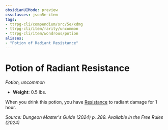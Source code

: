 ```yaml
---
obsidianUIMode: preview
cssclasses: json5e-item
tags:
- ttrpg-cli/compendium/src/5e/xdmg
- ttrpg-cli/item/rarity/uncommon
- ttrpg-cli/item/wondrous/potion
aliases: 
- "Potion of Radiant Resistance"
---
```

# Potion of Radiant Resistance
*Potion, uncommon*  


- **Weight**: 0.5 lbs.

When you drink this potion, you have [Resistance](2-Mechanics/CLI/rules/variant-rules/resistance-xphb.md) to radiant damage for 1 hour.

*Source: Dungeon Master's Guide (2024) p. 289. Available in the Free Rules (2024)*
